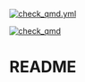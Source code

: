 [![check_qmd.yml](https://github.com/larnsce/gh-actions/workflows/check_qmd.yml/badge.svg)](https://github.com/larnsce/gh-actions/actions?query=workflow:%22check_qmd.yml%22)


[![check_qmd](https://github.com/larnsce/gh-actions/workflows/check_qmd/badge.svg)](https://github.com/larnsce/gh-actions/actions?query=workflow:%22check_qmd%22)


# README
